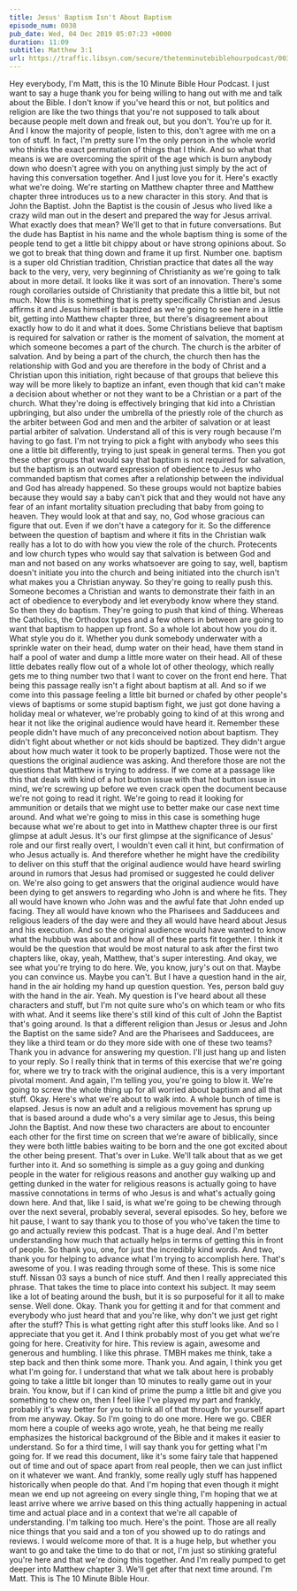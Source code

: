 ```yaml
---
title: Jesus' Baptism Isn't About Baptism
episode_num: 0038
pub_date: Wed, 04 Dec 2019 05:07:23 +0000
duration: 11:09
subtitle: Matthew 3:1
url: https://traffic.libsyn.com/secure/thetenminutebiblehourpodcast/0038_-_Jesus_Baptism_Isnt_About_Baptism.mp3
---
```


 Hey everybody, I'm Matt, this is the 10 Minute Bible Hour Podcast. I just want to say a huge thank you for being willing to hang out with me and talk about the Bible. I don't know if you've heard this or not, but politics and religion are like the two things that you're not supposed to talk about because people melt down and freak out, but you don't. You're up for it. And I know the majority of people, listen to this, don't agree with me on a ton of stuff. In fact, I'm pretty sure I'm the only person in the whole world who thinks the exact permutation of things that I think. And so what that means is we are overcoming the spirit of the age which is burn anybody down who doesn't agree with you on anything just simply by the act of having this conversation together. And I just love you for it. Here's exactly what we're doing. We're starting on Matthew chapter three and Matthew chapter three introduces us to a new character in this story. And that is John the Baptist. John the Baptist is the cousin of Jesus who lived like a crazy wild man out in the desert and prepared the way for Jesus arrival. What exactly does that mean? We'll get to that in future conversations. But the dude has Baptist in his name and the whole baptism thing is some of the people tend to get a little bit chippy about or have strong opinions about. So we got to break that thing down and frame it up first. Number one. baptism is a super old Christian tradition, Christian practice that dates all the way back to the very, very, very beginning of Christianity as we're going to talk about in more detail. It looks like it was sort of an innovation. There's some rough corollaries outside of Christianity that predate this a little bit, but not much. Now this is something that is pretty specifically Christian and Jesus affirms it and Jesus himself is baptized as we're going to see here in a little bit, getting into Matthew chapter three, but there's disagreement about exactly how to do it and what it does. Some Christians believe that baptism is required for salvation or rather is the moment of salvation, the moment at which someone becomes a part of the church. The church is the arbiter of salvation. And by being a part of the church, the church then has the relationship with God and you are therefore in the body of Christ and a Christian upon this initiation, right because of that groups that believe this way will be more likely to baptize an infant, even though that kid can't make a decision about whether or not they want to be a Christian or a part of the church. What they're doing is effectively bringing that kid into a Christian upbringing, but also under the umbrella of the priestly role of the church as the arbiter between God and men and the arbiter of salvation or at least partial arbiter of salvation. Understand all of this is very rough because I'm having to go fast. I'm not trying to pick a fight with anybody who sees this one a little bit differently, trying to just speak in general terms. Then you got these other groups that would say that baptism is not required for salvation, but the baptism is an outward expression of obedience to Jesus who commanded baptism that comes after a relationship between the individual and God has already happened. So these groups would not baptize babies because they would say a baby can't pick that and they would not have any fear of an infant mortality situation precluding that baby from going to heaven. They would look at that and say, no, God whose gracious can figure that out. Even if we don't have a category for it. So the difference between the question of baptism and where it fits in the Christian walk really has a lot to do with how you view the role of the church. Protecents and low church types who would say that salvation is between God and man and not based on any works whatsoever are going to say, well, baptism doesn't initiate you into the church and being initiated into the church isn't what makes you a Christian anyway. So they're going to really push this. Someone becomes a Christian and wants to demonstrate their faith in an act of obedience to everybody and let everybody know where they stand. So then they do baptism. They're going to push that kind of thing. Whereas the Catholics, the Orthodox types and a few others in between are going to want that baptism to happen up front. So a whole lot about how you do it. What style you do it. Whether you dunk somebody underwater with a sprinkle water on their head, dump water on their head, have them stand in half a pool of water and dump a little more water on their head. All of these little debates really flow out of a whole lot of other theology, which really gets me to thing number two that I want to cover on the front end here. That being this passage really isn't a fight about baptism at all. And so if we come into this passage feeling a little bit burned or chafed by other people's views of baptisms or some stupid baptism fight, we just got done having a holiday meal or whatever, we're probably going to kind of at this wrong and hear it not like the original audience would have heard it. Remember these people didn't have much of any preconceived notion about baptism. They didn't fight about whether or not kids should be baptized. They didn't argue about how much water it took to be properly baptized. Those were not the questions the original audience was asking. And therefore those are not the questions that Matthew is trying to address. If we come at a passage like this that deals with kind of a hot button issue with that hot button issue in mind, we're screwing up before we even crack open the document because we're not going to read it right. We're going to read it looking for ammunition or details that we might use to better make our case next time around. And what we're going to miss in this case is something huge because what we're about to get into in Matthew chapter three is our first glimpse at adult Jesus. It's our first glimpse at the significance of Jesus' role and our first really overt, I wouldn't even call it hint, but confirmation of who Jesus actually is. And therefore whether he might have the credibility to deliver on this stuff that the original audience would have heard swirling around in rumors that Jesus had promised or suggested he could deliver on. We're also going to get answers that the original audience would have been dying to get answers to regarding who John is and where he fits. They all would have known who John was and the awful fate that John ended up facing. They all would have known who the Pharisees and Sadducees and religious leaders of the day were and they all would have heard about Jesus and his execution. And so the original audience would have wanted to know what the hubbub was about and how all of these parts fit together. I think it would be the question that would be most natural to ask after the first two chapters like, okay, yeah, Matthew, that's super interesting. And okay, we see what you're trying to do here. We, you know, jury's out on that. Maybe you can convince us. Maybe you can't. But I have a question hand in the air, hand in the air holding my hand up question question. Yes, person bald guy with the hand in the air. Yeah. My question is I've heard about all these characters and stuff, but I'm not quite sure who's on which team or who fits with what. And it seems like there's still kind of this cult of John the Baptist that's going around. Is that a different religion than Jesus or Jesus and John the Baptist on the same side? And are the Pharisees and Sadducees, are they like a third team or do they more side with one of these two teams? Thank you in advance for answering my question. I'll just hang up and listen to your reply. So I really think that in terms of this exercise that we're going for, where we try to track with the original audience, this is a very important pivotal moment. And again, I'm telling you, you're going to blow it. We're going to screw the whole thing up for all worried about baptism and all that stuff. Okay. Here's what we're about to walk into. A whole bunch of time is elapsed. Jesus is now an adult and a religious movement has sprung up that is based around a dude who's a very similar age to Jesus, this being John the Baptist. And now these two characters are about to encounter each other for the first time on screen that we're aware of biblically, since they were both little babies waiting to be born and the one got excited about the other being present. That's over in Luke. We'll talk about that as we get further into it. And so something is simple as a guy going and dunking people in the water for religious reasons and another guy walking up and getting dunked in the water for religious reasons is actually going to have massive connotations in terms of who Jesus is and what's actually going down here. And that, like I said, is what we're going to be chewing through over the next several, probably several, several episodes. So hey, before we hit pause, I want to say thank you to those of you who've taken the time to go and actually review this podcast. That is a huge deal. And I'm better understanding how much that actually helps in terms of getting this in front of people. So thank you, one, for just the incredibly kind words. And two, thank you for helping to advance what I'm trying to accomplish here. That's awesome of you. I was reading through some of these. This is some nice stuff. Nissan 03 says a bunch of nice stuff. And then I really appreciated this phrase. That takes the time to place into context his subject. It may seem like a lot of beating around the bush, but it is so purposeful for it all to make sense. Well done. Okay. Thank you for getting it and for that comment and everybody who just heard that and you're like, why don't we just get right after the stuff? This is what getting right after this stuff looks like. And so I appreciate that you get it. And I think probably most of you get what we're going for here. Creativity for hire. This review is again, awesome and generous and humbling. I like this phrase. TMBH makes me think, take a step back and then think some more. Thank you. And again, I think you get what I'm going for. I understand that what we talk about here is probably going to take a little bit longer than 10 minutes to really game out in your brain. You know, but if I can kind of prime the pump a little bit and give you something to chew on, then I feel like I've played my part and frankly, probably it's way better for you to think all of that through for yourself apart from me anyway. Okay. So I'm going to do one more. Here we go. CBER mom here a couple of weeks ago wrote, yeah, he that being me really emphasizes the historical background of the Bible and it makes it easier to understand. So for a third time, I will say thank you for getting what I'm going for. If we read this document, like it's some fairy tale that happened out of time and out of space apart from real people, then we can just inflict on it whatever we want. And frankly, some really ugly stuff has happened historically when people do that. And I'm hoping that even though it might mean we end up not agreeing on every single thing, I'm hoping that we at least arrive where we arrive based on this thing actually happening in actual time and actual place and in a context that we're all capable of understanding. I'm talking too much. Here's the point. Those are all really nice things that you said and a ton of you showed up to do ratings and reviews. I would welcome more of that. It is a huge help, but whether you want to go and take the time to do that or not, I'm just so stinking grateful you're here and that we're doing this together. And I'm really pumped to get deeper into Matthew chapter 3. We'll get after that next time around. I'm Matt. This is The 10 Minute Bible Hour.